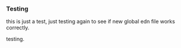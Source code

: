 ### Testing

this is just a test, just testing again to see if new global edn file works correctly.

testing.
